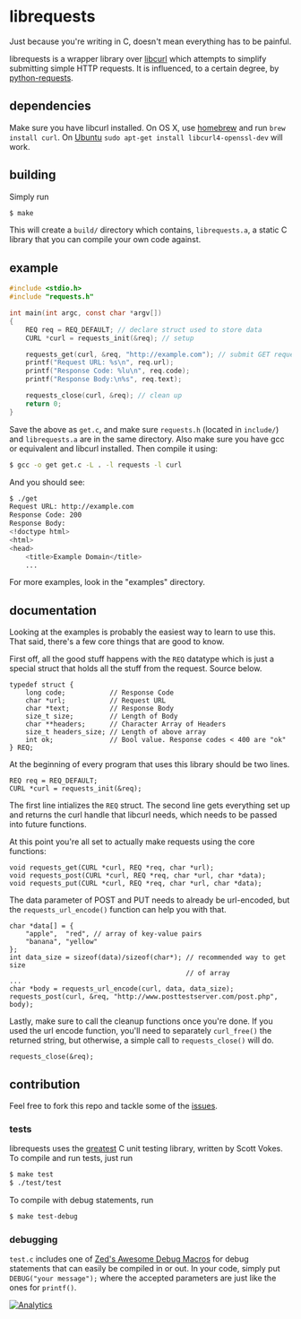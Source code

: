 # librequests

Just because you're writing in C, doesn't mean everything has to be painful.

librequests is a wrapper library over [libcurl](http://curl.haxx.se/libcurl/)
which attempts to simplify submitting simple HTTP requests. It is influenced,
to a certain degree, by [python-requests](http://python-requests.org).

## dependencies

Make sure you have libcurl installed. On OS X, use [homebrew](http://brew.sh)
and run `brew install curl`.
On [Ubuntu](http://askubuntu.com/questions/78183/installing-curl-h-library)
`sudo apt-get install libcurl4-openssl-dev` will work.

## building

Simply run

```bash
$ make
```

This will create a `build/` directory which contains, `librequests.a`, a
static C library that you can compile your own code against.

## example

```c
#include <stdio.h>
#include "requests.h"

int main(int argc, const char *argv[])
{
    REQ req = REQ_DEFAULT; // declare struct used to store data
    CURL *curl = requests_init(&req); // setup

    requests_get(curl, &req, "http://example.com"); // submit GET request
    printf("Request URL: %s\n", req.url);
    printf("Response Code: %lu\n", req.code);
    printf("Response Body:\n%s", req.text);

    requests_close(curl, &req); // clean up
    return 0;
}
```

Save the above as `get.c`, and make sure `requests.h` (located in `include/`)
and `librequests.a` are in the same directory. Also make sure you have gcc or
equivalent and libcurl installed. Then compile it using:

```bash
$ gcc -o get get.c -L . -l requests -l curl
```

And you should see:

```bash
$ ./get
Request URL: http://example.com
Response Code: 200
Response Body:
<!doctype html>
<html>
<head>
    <title>Example Domain</title>
    ...
```

For more examples, look in the "examples" directory.

## documentation

Looking at the examples is probably the easiest way to learn to
use this. That said, there's a few core things that are good to know.

First off, all the good stuff happens with the `REQ` datatype which is just
a special struct that holds all the stuff from the request. Source below.

```
typedef struct {
    long code;           // Response Code
    char *url;           // Request URL
    char *text;          // Response Body
    size_t size;         // Length of Body
    char **headers;      // Character Array of Headers
    size_t headers_size; // Length of above array
    int ok;              // Bool value. Response codes < 400 are "ok"
} REQ;
```

At the beginning of every program that uses this library should be two lines.

```
REQ req = REQ_DEFAULT;
CURL *curl = requests_init(&req);
```

The first line intializes the `REQ` struct. The second line gets everything
set up and returns the curl handle that libcurl needs, which needs to be
passed into future functions.

At this point you're all set to actually make requests using the core
functions:

```
void requests_get(CURL *curl, REQ *req, char *url);
void requests_post(CURL *curl, REQ *req, char *url, char *data);
void requests_put(CURL *curl, REQ *req, char *url, char *data);
```

The data parameter of POST and PUT needs to already be url-encoded, but
the `requests_url_encode()` function can help you with that.

```
char *data[] = {
    "apple",  "red", // array of key-value pairs
    "banana", "yellow"
};
int data_size = sizeof(data)/sizeof(char*); // recommended way to get size
                                            // of array
...
char *body = requests_url_encode(curl, data, data_size);
requests_post(curl, &req, "http://www.posttestserver.com/post.php", body);
```

Lastly, make sure to call the cleanup functions once you're done. If you used
the url encode function, you'll need to separately `curl_free()` the returned
string, but otherwise, a simple call to `requests_close()` will do.

```
requests_close(&req);
```

## contribution

Feel free to fork this repo and tackle some of the
[issues](http://github.com/markmossberg/librequests/issues?page=1&state=open).

### tests

librequests uses the [greatest](https://github.com/silentbicycle/greatest) C
unit testing library, written by Scott Vokes. To compile and run tests, just
run

```bash
$ make test
$ ./test/test
```

To compile with debug statements, run

```bash
$ make test-debug
```

### debugging

`test.c` includes one of
[Zed's Awesome Debug Macros](http://c.learncodethehardway.org/book/ex20.html)
for debug statements that can easily be compiled in
or out. In your code, simply put `DEBUG("your message");` where the accepted
parameters are just like the ones for `printf()`.


[![Analytics](https://ga-beacon.appspot.com/UA-36552439-3/librequests/readme)](https://github.com/igrigorik/ga-beacon)
